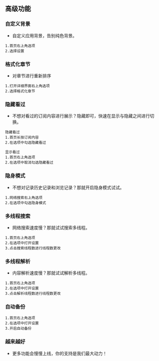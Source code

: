 ## 高级功能

### 自定义背景

- 自定义应用背景，告别纯色背景。

~~~
1.首页右上角选项
2.选择设置
~~~

### 格式化章节

- 对章节进行重新排序

~~~
1.打开详细界面右上角选项
2.选择格式化章节
~~~

### 隐藏看过

- 不想对看过的订阅内容进行展示？隐藏即可，快速在显示与隐藏之间进行切换。

~~~
隐藏看过
1.首页长按订阅内容
2.在选项中勾选隐藏看过

显示看过
1.首页右上角选项
2.在选项中取消勾选隐藏看过
~~~

### 隐身模式

- 不想对记录历史记录和浏览记录？那就开启隐身模式试试。

~~~
1.网络搜索右上角选项
2.在选项中勾选隐身模式
~~~

### 多线程搜索

- 网络搜索速度慢？那就试试搜索多线程。

~~~
1.首页右上角选项
2.在选项中打开设置
3.点击搜索线程数进行线程数更改
~~~

### 多线程解析

- 内容解析速度慢？那就试试解析多线程。

~~~
1.首页右上角选项
2.在选项中打开设置
3.点击解析线程数进行线程数更改
~~~

### 自动备份

~~~
1.首页右上角选项
2.在选项中打开设置
3.开启自动备份
~~~

### 越来越好

- 更多功能会慢慢上线，你的支持是我们最大动力！
